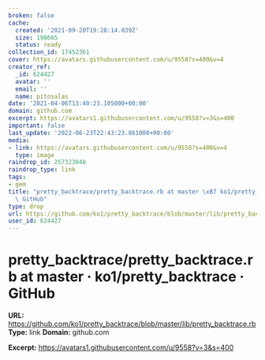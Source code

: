 ```yaml
---
broken: false
cache:
  created: '2021-09-20T19:28:14.039Z'
  size: 198665
  status: ready
collection_id: 17452361
cover: https://avatars.githubusercontent.com/u/9558?s=400&v=4
creator_ref:
  _id: 624427
  avatar: ''
  email: ''
  name: pitosalas
date: '2021-04-06T13:40:23.105000+00:00'
domain: github.com
excerpt: https://avatars1.githubusercontent.com/u/9558?v=3&s=400
important: false
last_update: '2022-06-23T22:43:23.861000+00:00'
media:
- link: https://avatars.githubusercontent.com/u/9558?s=400&v=4
  type: image
raindrop_id: 257323048
raindrop_type: link
tags:
- gem
title: "pretty_backtrace/pretty_backtrace.rb at master \xB7 ko1/pretty_backtrace \xB7\
  \ GitHub"
type: drop
url: https://github.com/ko1/pretty_backtrace/blob/master/lib/pretty_backtrace.rb
user_id: 624427
---
```


# pretty_backtrace/pretty_backtrace.rb at master · ko1/pretty_backtrace · GitHub

**URL:** https://github.com/ko1/pretty_backtrace/blob/master/lib/pretty_backtrace.rb
**Type:** link
**Domain:** github.com

**Excerpt:** https://avatars1.githubusercontent.com/u/9558?v=3&s=400
